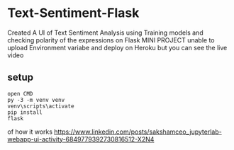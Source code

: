 # Text-Sentiment-Flask
Created A UI of Text Sentiment Analysis using Training models and checking polarity of the expressions on Flask
MINI PROJECT 
unable to upload Environment variabe and deploy on Heroku but you can see the live video
## setup 
<code>open CMD</code>  <br>
<code>py -3 -m venv venv</code><br>
<code>venv\scripts\activate</code><br>
<code>pip install flask</code><br>

of how it works https://www.linkedin.com/posts/sakshamceo_jupyterlab-webapp-ui-activity-6849779392730816512-X2N4
